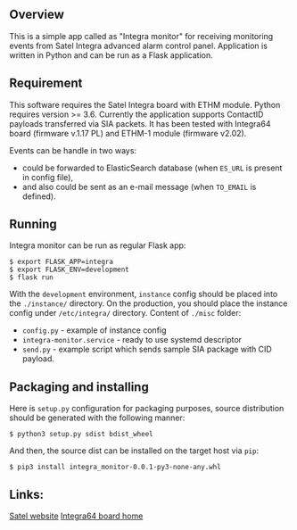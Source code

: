 ## Overview

This is a simple app called as "Integra monitor" for receiving monitoring events from Satel Integra advanced alarm control panel. 
Application is written in Python and can be run as a Flask application. 

## Requirement
 
This software requires the Satel Integra board with ETHM module.
Python requires version >= 3.6. 
Currently the application supports ContactID payloads transferred via SIA packets.
It has been tested with Integra64 board (firmware v.1.17 PL) and ETHM-1 module (firmware v2.02).

Events can be handle in two ways:
* could be forwarded to ElasticSearch database (when `ES_URL` is present in config file),
* and also could be sent as an e-mail message (when `TO_EMAIL` is defined).   

## Running

Integra monitor can be run as regular Flask app:

```
$ export FLASK_APP=integra
$ export FLASK_ENV=development
$ flask run 
```

With the `development` environment, `instance` config should be placed into the `./instance/` directory. On the production, you should place the instance config under `/etc/integra/` directory. 
Content of `./misc` folder:
 * `config.py` - example of instance config
 * `integra-monitor.service` - ready to use systemd descriptor
 * `send.py` - example script which sends sample SIA package with CID payload.
 
## Packaging and installing

Here is `setup.py` configuration for packaging purposes, source distribution should be generated with the following manner:

```
$ python3 setup.py sdist bdist_wheel
```

And then, the source dist can be installed on the target host via `pip`:

```
$ pip3 install integra_monitor-0.0.1-py3-none-any.whl
```

## Links:

[Satel website](https://www.satel.pl)
[Integra64 board home](https://www.satel.pl/en/product/85/INTEGRA%2064,Plyta-glowna-centrali-alarmowej-od-16-do-64-wejsc)